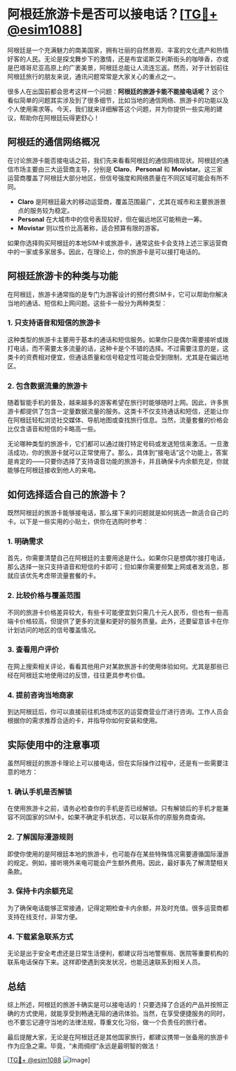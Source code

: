 # 阿根廷旅游卡是否可以接电话？[[TG💪+ @esim1088](https://t.me/s/esim1088)]

阿根廷是一个充满魅力的南美国家，拥有壮丽的自然景观、丰富的文化遗产和热情好客的人民。无论是探戈舞步下的激情，还是布宜诺斯艾利斯街头的咖啡香，亦或是巴塔哥尼亚高原上的广袤美景，阿根廷总能让人流连忘返。然而，对于计划前往阿根廷旅行的朋友来说，通讯问题常常是大家关心的重点之一。

很多人在出国前都会思考这样一个问题：**阿根廷的旅游卡能不能接电话呢？** 这个看似简单的问题其实涉及到了很多细节，比如当地的通信网络、旅游卡的功能以及个人使用需求等。今天，我们就来详细解答这个问题，并为你提供一些实用的建议，帮助你在阿根廷玩得更舒心！

## 阿根廷的通信网络概况

在讨论旅游卡能否接电话之前，我们先来看看阿根廷的通信网络现状。阿根廷的通信市场主要由三大运营商主导，分别是 **Claro**、**Personal** 和 **Movistar**。这三家运营商覆盖了阿根廷大部分地区，但信号强度和网络质量在不同区域可能会有所不同。

- **Claro** 是阿根廷最大的移动运营商，覆盖范围最广，尤其在城市和主要旅游景点的服务较为稳定。
- **Personal** 在大城市中的信号表现较好，但在偏远地区可能稍逊一筹。
- **Movistar** 则以性价比高著称，适合预算有限的游客。

如果你选择购买阿根廷的本地SIM卡或旅游卡，通常这些卡会支持上述三家运营商中的一家或多家居多。因此，在理论上，你的旅游卡是可以接打电话的。

## 阿根廷旅游卡的种类与功能

在阿根廷，旅游卡通常指的是专门为游客设计的预付费SIM卡，它可以帮助你解决当地的通话、短信和上网问题。这些卡一般分为两种类型：

### 1. **只支持语音和短信的旅游卡**
这种类型的旅游卡主要用于基本的通话和短信服务。如果你只是偶尔需要接听或拨打电话，而不需要太多流量的话，这种卡是个不错的选择。不过需要注意的是，这类卡的资费相对便宜，但通话质量和信号稳定性可能会受到限制，尤其是在偏远地区。

### 2. **包含数据流量的旅游卡**
随着智能手机的普及，越来越多的游客希望在旅行时能够随时上网。因此，许多旅游卡都提供了包含一定量数据流量的服务。这类卡不仅支持通话和短信，还能让你在阿根廷轻松浏览社交媒体、导航地图或查找旅行信息。当然，流量套餐的价格会比仅含语音和短信的卡略高一些。

无论哪种类型的旅游卡，它们都可以通过拨打特定号码或发送短信来激活。一旦激活成功，你的旅游卡就可以正常使用了。那么，具体到“接电话”这个功能上，答案是肯定的——只要你选择了支持语音功能的旅游卡，并且确保卡内余额充足，你就能够在阿根廷接收到他人的来电。

## 如何选择适合自己的旅游卡？

既然阿根廷的旅游卡能够接电话，那么接下来的问题就是如何挑选一款适合自己的卡。以下是一些实用的小贴士，供你在选购时参考：

### 1. **明确需求**
首先，你需要清楚自己在阿根廷的主要用途是什么。如果你只是想偶尔接打电话，那么选择一张只支持语音和短信的卡即可；但如果你需要频繁上网或者发消息，那就应该优先考虑带流量套餐的卡。

### 2. **比较价格与覆盖范围**
不同的旅游卡价格差异较大，有些卡可能便宜到只需几十元人民币，但也有一些高端卡价格较高，但提供了更多的流量和更好的服务质量。此外，还要留意该卡在你计划访问的地区的信号覆盖情况。

### 3. **查看用户评价**
在网上搜索相关评论，看看其他用户对某款旅游卡的使用体验如何。尤其是那些已经在阿根廷实地使用过的反馈，往往更具参考价值。

### 4. **提前咨询当地商家**
到达阿根廷后，你可以直接前往机场或市区的运营商营业厅进行咨询。工作人员会根据你的需求推荐合适的卡，并指导你如何安装和使用。

## 实际使用中的注意事项

虽然阿根廷的旅游卡理论上可以接电话，但在实际操作过程中，还是有一些需要注意的地方：

### 1. **确认手机是否解锁**
在使用旅游卡之前，请务必检查你的手机是否已经解锁。只有解锁后的手机才能兼容不同国家的SIM卡。如果不确定手机状态，可以联系你的原服务商查询。

### 2. **了解国际漫游规则**
即使你使用的是阿根廷本地的旅游卡，也可能存在某些特殊情况需要遵循国际漫游的规定。例如，接听境外来电可能会产生额外费用。因此，最好事先了解清楚相关条款。

### 3. **保持卡内余额充足**
为了确保电话能够正常接通，记得定期检查卡内余额，并及时充值。很多运营商都支持在线支付，非常方便。

### 4. **下载紧急联系方式**
无论是出于安全考虑还是日常生活便利，都建议将当地警察局、医院等重要机构的联系电话保存下来。这样即使遇到突发状况，也能迅速联系到相关人员。

## 总结

综上所述，阿根廷的旅游卡确实是可以接电话的！只要选择了合适的产品并按照正确的方式使用，就能享受到畅通无阻的通讯体验。当然，在享受便捷服务的同时，也不要忘记遵守当地的法律法规，尊重文化习俗，做一个负责任的旅行者。

最后提醒大家，无论是在阿根廷还是其他国家旅行，都建议携带一张备用的旅游卡作为应急之需。毕竟，“未雨绸缪”永远是最明智的做法！

[[TG💪+ @esim1088](https://t.me/s/esim1088) ![Image](https://i.postimg.cc/4NQfJmqS/Snipaste-2025-05-13-00-14-12.png)]